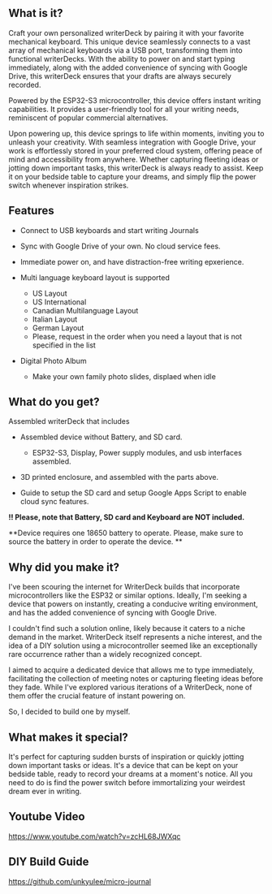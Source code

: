 ## What is it?

Craft your own personalized writerDeck by pairing it with your favorite mechanical keyboard. This unique device seamlessly connects to a vast array of mechanical keyboards via a USB port, transforming them into functional writerDecks. With the ability to power on and start typing immediately, along with the added convenience of syncing with Google Drive, this writerDeck ensures that your drafts are always securely recorded.

Powered by the ESP32-S3 microcontroller, this device offers instant writing capabilities. It provides a user-friendly tool for all your writing needs, reminiscent of popular commercial alternatives.

Upon powering up, this device springs to life within moments, inviting you to unleash your creativity. With seamless integration with Google Drive, your work is effortlessly stored in your preferred cloud system, offering peace of mind and accessibility from anywhere. Whether capturing fleeting ideas or jotting down important tasks, this writerDeck is always ready to assist. Keep it on your bedside table to capture your dreams, and simply flip the power switch whenever inspiration strikes.


## Features

* Connect to USB keyboards and start writing Journals

* Sync with Google Drive of your own. No cloud service fees.

* Immediate power on, and have distraction-free writing epxerience.

* Multi language keyboard layout is supported
	* US Layout
	* US International
	* Canadian Multilanguage Layout
	* Italian Layout
	* German Layout
	* Please, request in the order when you need a layout that is not specified in the list

* Digital Photo Album
   * Make your own family photo slides, displaed when idle



## What do you get?

Assembled writerDeck that includes

* Assembled device without Battery, and SD card.
  * ESP32-S3, Display, Power supply modules, and usb interfaces assembled.

* 3D printed enclosure, and assembled with the parts above.

* Guide to setup the SD card and setup Google Apps Script to enable cloud sync features.

**!! Please, note that Battery, SD card and Keyboard are NOT included.**

**Device requires one 18650 battery to operate. Please, make sure to source the battery in order to operate the device.
**



## Why did you make it?

I've been scouring the internet for WriterDeck builds that incorporate microcontrollers like the ESP32 or similar options. Ideally, I'm seeking a device that powers on instantly, creating a conducive writing environment, and has the added convenience of syncing with Google Drive.

I couldn't find such a solution online, likely because it caters to a niche demand in the market. WriterDeck itself represents a niche interest, and the idea of a DIY solution using a microcontroller seemed like an exceptionally rare occurrence rather than a widely recognized concept.

I aimed to acquire a dedicated device that allows me to type immediately, facilitating the collection of meeting notes or capturing fleeting ideas before they fade. While I've explored various iterations of a WriterDeck, none of them offer the crucial feature of instant powering on.

So, I decided to build one by myself.

## What makes it special?

It's perfect for capturing sudden bursts of inspiration or quickly jotting down important tasks or ideas. It's a device that can be kept on your bedside table, ready to record your dreams at a moment's notice. All you need to do is find the power switch before immortalizing your weirdest dream ever in writing.

## Youtube Video

https://www.youtube.com/watch?v=zcHL68JWXqc

## DIY Build Guide

https://github.com/unkyulee/micro-journal